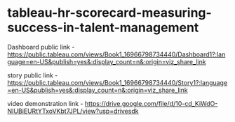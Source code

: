 # tableau-hr-scorecard-measuring-success-in-talent-management


Dashboard public link - https://public.tableau.com/views/Book1_16966798734440/Dashboard1?:language=en-US&publish=yes&:display_count=n&:origin=viz_share_link

story public link - https://public.tableau.com/views/Book1_16966798734440/Story1?:language=en-US&publish=yes&:display_count=n&:origin=viz_share_link

video demonstration link - https://drive.google.com/file/d/10-cd_KiWdO-NIUBiEURtYTxoVKbt7JPL/view?usp=drivesdk
